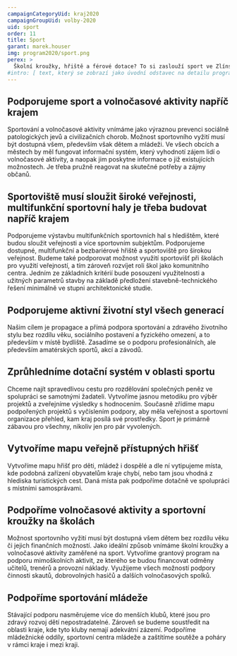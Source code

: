 ```yaml
---
campaignCategoryUid: kraj2020
campaignGroupUid: volby-2020
uid: sport
order: 11
title: Sport
garant: marek.houser 
img: program2020/sport.png
perex: >
  Školní kroužky, hřiště a férové dotace? To si zaslouží sport ve Zlínském kraji. Podpoříme sportovní vyžití u těch nejmenších, ale i seniorů.
#intro: [ text, který se zobrazí jako úvodní odstavec na detailu programového bodu ]
---
```

## Podporujeme sport a volnočasové aktivity napříč krajem
Sportování a volnočasové aktivity vnímáme jako výraznou prevenci sociálně patologických jevů a civilizačních chorob. Možnost sportovního vyžití musí být dostupná všem, především však dětem a mládeži. Ve všech obcích a městech by měl fungovat informační systém, který vyhodnotí zájem lidí o volnočasové aktivity, a naopak jim poskytne informace o již existujících možnostech. Je třeba pružně reagovat na skutečné potřeby a zájmy občanů.

## Sportoviště musí sloužit široké veřejnosti, multifunkční sportovní haly je třeba budovat napříč krajem
Podporujeme výstavbu multifunkčních sportovních hal s hledištěm, které budou sloužit veřejnosti a více sportovním subjektům. Podporujeme dostupné, multifunkční a bezbariérové hřiště a sportoviště pro širokou veřejnost. Budeme také podporovat možnost využití sportovišť při školách pro využití veřejností, a tím zároveň rozvíjet roli škol jako komunitního centra. Jedním ze základních kritérií bude posouzení využitelnosti a užitných parametrů stavby na základě předložení stavebně-technického řešení minimálně ve stupni architektonické studie.

## Podporujeme aktivní životní styl všech generací
Našim cílem je propagace a přímá podpora sportování a zdravého životního stylu bez rozdílu věku, sociálního postavení a fyzického omezení, a to především v místě bydliště. Zasadíme se o podporu profesionálních, ale především amatérských sportů, akcí a závodů.

## Zprůhledníme dotační systém v oblasti sportu
Chceme najít spravedlivou cestu pro rozdělování společných peněz ve spolupráci se samotnými žadateli. Vytvoříme jasnou metodiku pro výběr projektů a zveřejníme výsledky s hodnocením. Současně zřídíme mapu podpořených projektů s vyčíslením podpory, aby měla veřejnost a sportovní organizace přehled, kam kraj posílá své prostředky. Sport je primárně zábavou pro všechny, nikoliv jen pro pár vyvolených.

## Vytvoříme mapu veřejně přístupných hřišť
Vytvoříme mapu hřišť pro děti, mládež i dospělé a dle ní vytipujeme místa, kde podobná zařízení obyvatelům kraje chybí, nebo tam jsou vhodná z hlediska turistických cest. Daná místa pak podpoříme dotačně ve spolupráci s místními samosprávami.

## Podpoříme volnočasové aktivity a sportovní kroužky na školách
Možnost sportovního vyžití musí být dostupná všem dětem bez rozdílu věku či jejich finančních možností. Jako ideální způsob vnímáme školní kroužky a volnočasové aktivity zaměřené na sport. Vytvoříme grantový program na podporu mimoškolních aktivit, ze kterého se budou financovat odměny učitelů, trenérů a provozní náklady. Využijeme všech možností podpory činnosti skautů, dobrovolných hasičů a dalších volnočasových spolků.

## Podpoříme sportování mládeže
Stávající podporu nasměrujeme více do menších klubů, které jsou pro zdravý rozvoj dětí nepostradatelné. Zároveň se budeme soustředit na oblasti kraje, kde tyto kluby nemají adekvátní zázemí. Podpoříme mládežnické oddíly, sportovní centra mládeže a zaštítíme soutěže a poháry v rámci kraje i mezi kraji.
